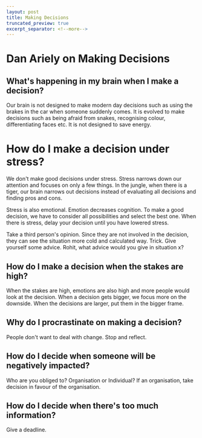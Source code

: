 ```yaml
---
layout: post
title: Making Decisions
truncated_preview: true
excerpt_separator: <!--more-->
---
```


# Dan Ariely on Making Decisions

## What's happening in my brain when I make a decision?

Our brain is not designed to make modern day decisions such as using the brakes in the car when someone suddenly comes. It is evolved to make decisions such as being afraid from snakes, recognising colour, differentiating faces 
etc. It is not designed to save energy.

# How do I make a decision under stress?

We don't make good decisions under stress. Stress narrows down our attention and focuses on only a few things. In the jungle, when there is a tiger, our brain narrows out decisions instead of evaluating all decisions and finding pros and cons.

Stress is also emotional. Emotion decreases cognition. To make a good decision, we have to consider all possibilities and select the best one. When there is stress, delay your decision until you have lowered stress.

Take a third person's opinion. Since they are not involved in the decision, they can see the situation more cold and calculated way. Trick. Give yourself some advice. Rohit, what advice would you give in situation x?

## How do I make a decision when the stakes are high?

When the stakes are high, emotions are also high and more people would look at the decision. When a decision gets bigger, we focus more on the downside. When the decisions are larger, put them in the bigger frame.

## Why do I procrastinate on making a decision?
People don't want to deal with change. Stop and reflect.

## How do I decide when someone will be negatively impacted?

Who are you obliged to? Organisation or Individual? If an organisation, take decision in favour of the organisation.

## How do I decide when there's too much information?
Give a deadline. 
 
